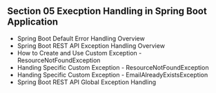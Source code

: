 ## Section 05 Execption Handling in Spring Boot Application

- Spring Boot Default Error Handling Overview
- Spring Boot REST API Exception Handling Overview
- How to Create and Use Custom Exception - ResourceNotFoundException
- Handing Specific Custom Exception - ResourceNotFoundException
- Handing Specific Custom Exception - EmailAlreadyExistsException
- Spring Boot REST API Global Exception Handling


